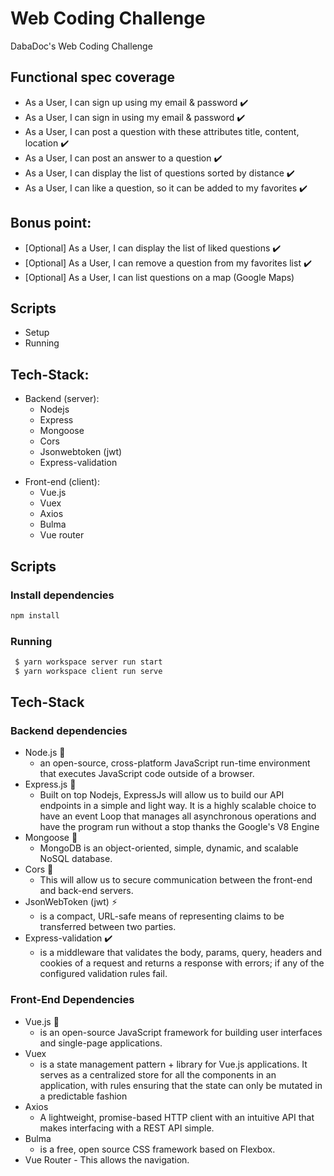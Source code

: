# Web Coding Challenge
DabaDoc's Web Coding Challenge

## Functional spec coverage
  * As a User, I can sign up using my email & password ✔️
  * As a User, I can sign in using my email & password ✔️
  * As a User, I can post a question with these attributes title, content, location ✔️
  * As a User, I can post an answer to a question ✔️
  * As a User, I can display the list of questions sorted by distance ✔️
  * As a User, I can like a question, so it can be added to my favorites ✔️

## Bonus point:
  * [Optional] As a User, I can display the list of liked questions ✔️
  * [Optional] As a User, I can remove a question from my favorites list ✔️
  * [Optional] As a User, I can list questions on a map (Google Maps)

## Scripts
  - Setup
  - Running

## Tech-Stack:
  - Backend (server): 
    - Nodejs
    - Express
    - Mongoose
    - Cors
    - Jsonwebtoken (jwt)
    - Express-validation
  
  * Front-end (client):
    - Vue.js
    - Vuex
    - Axios
    - Bulma
    - Vue router
    
    
## Scripts

### Install dependencies
```bash
npm install
```

### Running
```bash
 $ yarn workspace server run start
 $ yarn workspace client run serve
``` 

## Tech-Stack

### Backend dependencies
  * Node.js 🚀️
      - an open-source, cross-platform JavaScript run-time environment that executes JavaScript code outside of a browser.
  * Express.js 🌟️
    - Built on top Nodejs, ExpressJs will allow us to build our API endpoints in a simple and light way. It is a highly scalable choice to have an event Loop that manages all asynchronous operations and have the program run without a stop thanks the Google's V8 Engine
  * Mongoose 🤖️
    - MongoDB is an object-oriented, simple, dynamic, and scalable NoSQL database. 
  * Cors 🚪️
    - This will allow us to secure communication between the front-end and back-end servers. 
  * JsonWebToken (jwt) ⚡️
    - is a compact, URL-safe means of representing claims to be transferred between two parties.
  * Express-validation ✔️
    - is a middleware that validates the body, params, query, headers and cookies of a request and returns a response with errors; if any of the configured validation rules fail.

### Front-End Dependencies
  * Vue.js 🌠️
    - is an open-source JavaScript framework for building user interfaces and single-page applications.
  * Vuex
    -  is a state management pattern + library for Vue.js applications. It serves as a centralized store for all the components in an application, with rules ensuring that the state can only be mutated in a predictable fashion
  * Axios
    - A lightweight, promise-based HTTP client with an intuitive API that makes interfacing with a REST API simple. 
  * Bulma
    - is a free, open source CSS framework based on Flexbox.
   * Vue Router
    - This allows the navigation.
